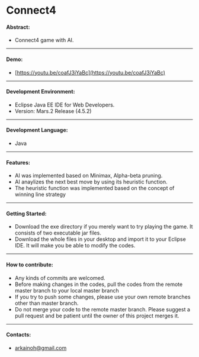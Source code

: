 # Connect4

#### Abstract:
- Connect4 game with AI.

----
#### Demo:
- [https://youtu.be/coafJ3iYaBc](https://youtu.be/coafJ3iYaBc)

-----------
#### Development Environment:
- Eclipse Java EE IDE for Web Developers.
- Version: Mars.2 Release (4.5.2)

-----------
#### Development Language:
- Java

-----------
#### Features:
- AI was implemented based on Minimax, Alpha-beta pruning.
- AI anaylizes the next best move by using its heuristic function.
- The heuristic function was implemented based on the concept of winning line strategy

-----------
#### Getting Started:
- Download the exe directory if you merely want to try playing the game. It consists of two executable jar files.
- Download the whole files in your desktop and import it to your Eclipse IDE. It will make you be able to modify the codes.

-----------
#### How to contribute:
- Any kinds of commits are welcomed.
- Before making changes in the codes, pull the codes from the remote master branch to your local master branch
- If you try to push some changes, please use your own remote branches other than master branch.
- Do not merge your code to the remote master branch. Please suggest a pull request and be patient until the owner of this project merges it.

-----------
#### Contacts:
- arkainoh@gmail.com